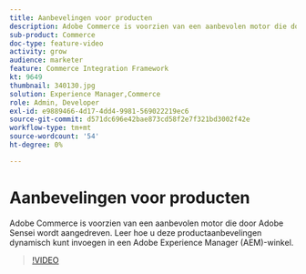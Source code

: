 ```yaml
---
title: Aanbevelingen voor producten
description: Adobe Commerce is voorzien van een aanbevolen motor die door Adobe Sensei wordt aangedreven. Leer hoe u deze productaanbevelingen dynamisch kunt invoegen in een Adobe Experience Manager (AEM)-winkel.
sub-product: Commerce
doc-type: feature-video
activity: grow
audience: marketer
feature: Commerce Integration Framework
kt: 9649
thumbnail: 340130.jpg
solution: Experience Manager,Commerce
role: Admin, Developer
exl-id: e9889466-4d17-4dd4-9981-569022219ec6
source-git-commit: d571dc696e42bae873cd58f2e7f321bd3002f42e
workflow-type: tm+mt
source-wordcount: '54'
ht-degree: 0%

---
```


# Aanbevelingen voor producten

Adobe Commerce is voorzien van een aanbevolen motor die door Adobe Sensei wordt aangedreven. Leer hoe u deze productaanbevelingen dynamisch kunt invoegen in een Adobe Experience Manager (AEM)-winkel.

>[!VIDEO](https://video.tv.adobe.com/v/340130/?learn=on)
